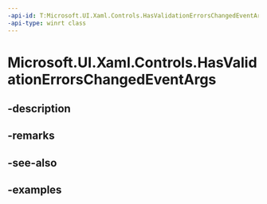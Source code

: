 ```yaml
---
-api-id: T:Microsoft.UI.Xaml.Controls.HasValidationErrorsChangedEventArgs
-api-type: winrt class
---
```


# Microsoft.UI.Xaml.Controls.HasValidationErrorsChangedEventArgs

<!--
public sealed class HasValidationErrorsChangedEventArgs
-->


## -description

## -remarks

## -see-also

## -examples


